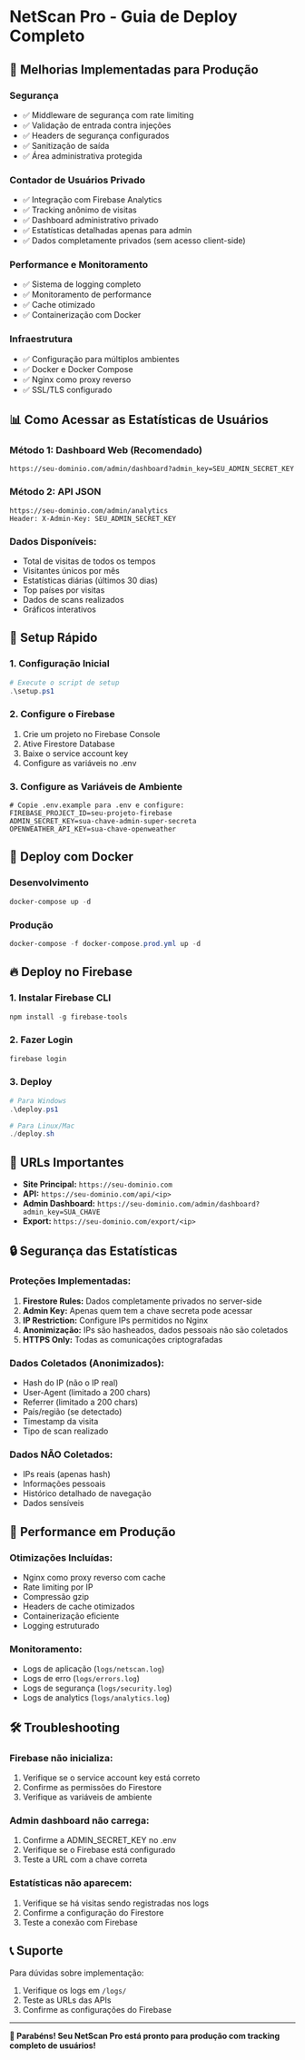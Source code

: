 # NetScan Pro - Guia de Deploy Completo

## 🚀 Melhorias Implementadas para Produção

### **Segurança**
- ✅ Middleware de segurança com rate limiting
- ✅ Validação de entrada contra injeções
- ✅ Headers de segurança configurados
- ✅ Sanitização de saída
- ✅ Área administrativa protegida

### **Contador de Usuários Privado**
- ✅ Integração com Firebase Analytics
- ✅ Tracking anônimo de visitas
- ✅ Dashboard administrativo privado
- ✅ Estatísticas detalhadas apenas para admin
- ✅ Dados completamente privados (sem acesso client-side)

### **Performance e Monitoramento**
- ✅ Sistema de logging completo
- ✅ Monitoramento de performance
- ✅ Cache otimizado
- ✅ Containerização com Docker

### **Infraestrutura**
- ✅ Configuração para múltiplos ambientes
- ✅ Docker e Docker Compose
- ✅ Nginx como proxy reverso
- ✅ SSL/TLS configurado

## 📊 Como Acessar as Estatísticas de Usuários

### **Método 1: Dashboard Web (Recomendado)**
```
https://seu-dominio.com/admin/dashboard?admin_key=SEU_ADMIN_SECRET_KEY
```

### **Método 2: API JSON**
```
https://seu-dominio.com/admin/analytics
Header: X-Admin-Key: SEU_ADMIN_SECRET_KEY
```

### **Dados Disponíveis:**
- Total de visitas de todos os tempos
- Visitantes únicos por mês
- Estatísticas diárias (últimos 30 dias)
- Top países por visitas
- Dados de scans realizados
- Gráficos interativos

## 🔧 Setup Rápido

### **1. Configuração Inicial**
```powershell
# Execute o script de setup
.\setup.ps1
```

### **2. Configure o Firebase**
1. Crie um projeto no Firebase Console
2. Ative Firestore Database
3. Baixe o service account key
4. Configure as variáveis no .env

### **3. Configure as Variáveis de Ambiente**
```env
# Copie .env.example para .env e configure:
FIREBASE_PROJECT_ID=seu-projeto-firebase
ADMIN_SECRET_KEY=sua-chave-admin-super-secreta
OPENWEATHER_API_KEY=sua-chave-openweather
```

## 🐳 Deploy com Docker

### **Desenvolvimento**
```powershell
docker-compose up -d
```

### **Produção**
```powershell
docker-compose -f docker-compose.prod.yml up -d
```

## 🔥 Deploy no Firebase

### **1. Instalar Firebase CLI**
```powershell
npm install -g firebase-tools
```

### **2. Fazer Login**
```powershell
firebase login
```

### **3. Deploy**
```powershell
# Para Windows
.\deploy.ps1

# Para Linux/Mac
./deploy.sh
```

## 📱 URLs Importantes

- **Site Principal:** `https://seu-dominio.com`
- **API:** `https://seu-dominio.com/api/<ip>`
- **Admin Dashboard:** `https://seu-dominio.com/admin/dashboard?admin_key=SUA_CHAVE`
- **Export:** `https://seu-dominio.com/export/<ip>`

## 🔒 Segurança das Estatísticas

### **Proteções Implementadas:**
1. **Firestore Rules:** Dados completamente privados no server-side
2. **Admin Key:** Apenas quem tem a chave secreta pode acessar
3. **IP Restriction:** Configure IPs permitidos no Nginx
4. **Anonimização:** IPs são hasheados, dados pessoais não são coletados
5. **HTTPS Only:** Todas as comunicações criptografadas

### **Dados Coletados (Anonimizados):**
- Hash do IP (não o IP real)
- User-Agent (limitado a 200 chars)
- Referrer (limitado a 200 chars)
- País/região (se detectado)
- Timestamp da visita
- Tipo de scan realizado

### **Dados NÃO Coletados:**
- IPs reais (apenas hash)
- Informações pessoais
- Histórico detalhado de navegação
- Dados sensíveis

## 🚀 Performance em Produção

### **Otimizações Incluídas:**
- Nginx como proxy reverso com cache
- Rate limiting por IP
- Compressão gzip
- Headers de cache otimizados
- Containerização eficiente
- Logging estruturado

### **Monitoramento:**
- Logs de aplicação (`logs/netscan.log`)
- Logs de erro (`logs/errors.log`)
- Logs de segurança (`logs/security.log`)
- Logs de analytics (`logs/analytics.log`)

## 🛠️ Troubleshooting

### **Firebase não inicializa:**
1. Verifique se o service account key está correto
2. Confirme as permissões do Firestore
3. Verifique as variáveis de ambiente

### **Admin dashboard não carrega:**
1. Confirme a ADMIN_SECRET_KEY no .env
2. Verifique se o Firebase está configurado
3. Teste a URL com a chave correta

### **Estatísticas não aparecem:**
1. Verifique se há visitas sendo registradas nos logs
2. Confirme a configuração do Firestore
3. Teste a conexão com Firebase

## 📞 Suporte

Para dúvidas sobre implementação:
1. Verifique os logs em `/logs/`
2. Teste as URLs das APIs
3. Confirme as configurações do Firebase

---

**🎉 Parabéns! Seu NetScan Pro está pronto para produção com tracking completo de usuários!**
